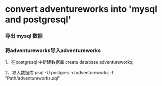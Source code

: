 # convert adventureworks into 'mysql and postgresql'

### 导出 mysql 数据


### 将adventureworks导入adventureworks

1、在postgresql 中新建数据库
create database adventureworks;

2、导入数据库
psql -U postgres -d adventureworks -f "Path/adventureworks.sql"
